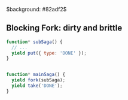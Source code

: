 $background: #82adf2$

## Blocking Fork: dirty and brittle

```js
function* subSaga() {
  // ...
  yield put({ type: 'DONE' });
}


function* mainSaga() {
  yield fork(subSaga);
  yield take('DONE');
}
```
